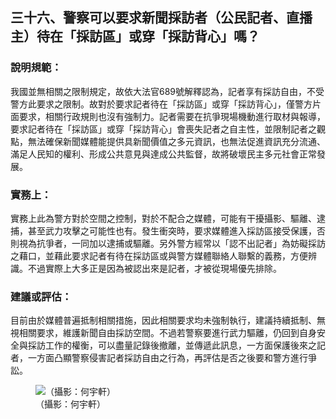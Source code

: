 ## 三十六、警察可以要求新聞採訪者（公民記者、直播主）待在「採訪區」或穿「採訪背心」嗎？

### 說明規範：

我國並無相關之限制規定，故依大法官689號解釋認為，記者享有採訪自由，不受警方此要求之限制。故對於要求記者待在「採訪區」或穿「採訪背心」，僅警方片面要求，相關行政規則也沒有強制力。記者需要在抗爭現場機動進行取材與報導，要求記者待在「採訪區」或穿「採訪背心」會喪失記者之自主性，並限制記者之觀點，無法確保新聞媒體能提供具新聞價值之多元資訊，也無法促進資訊充分流通、滿足人民知的權利、形成公共意見與達成公共監督，故將破壞民主多元社會正常發展。

### 實務上：

實務上此為警方對於空間之控制，對於不配合之媒體，可能有干擾攝影、驅離、逮捕，甚至武力攻擊之可能性也有。發生衝突時，要求媒體進入採訪區接受保護，否則視為抗爭者，一同加以逮捕或驅離。另外警方經常以「認不出記者」為妨礙採訪之藉口，並藉此要求記者有待在採訪區或與警方媒體聯絡人聯繫的義務，方便辨識。不過實際上大多正是因為被認出來是記者，才被從現場優先排除。

### 建議或評估：

目前由於媒體普遍抵制相關措施，因此相關要求均未強制執行，建議持續抵制、無視相關要求，維護新聞自由採訪空間。不過若警察要進行武力驅離，仍回到自身安全與採訪工作的權衡，可以盡量記錄後撤離，並傳遞此訊息，一方面保護後來之記者，一方面凸顯警察侵害記者採訪自由之行為，再評估是否之後要和警方進行爭訟。

<figure>
  <img src="36.jpg" alt="（攝影：何宇軒）" />
  <figcaption>（攝影：何宇軒）</figcaption>
</figure>
